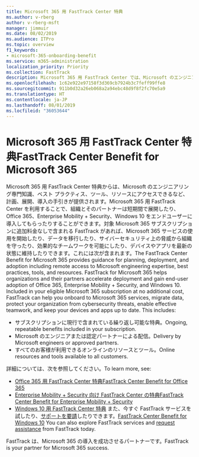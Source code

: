 ```yaml
---
title: Microsoft 365 用 FastTrack Center 特典
ms.author: v-rberg
author: v-rberg-msft
manager: jimmuir
ms.date: 08/02/2019
ms.audience: ITPro
ms.topic: overview
f1_keywords:
- microsoft-365-onboarding-benefit
ms.service: m365-administration
localization_priority: Priority
ms.collection: FastTrack
description: Microsoft 365 用 FastTrack Center では、Microsoft のエンジニアリング専門知識、ベスト プラクティス、ツール、リソースにアクセスできるなど、計画、展開、導入の手引きが提供されます。Microsoft 365 用 FastTrack Center を利用することで、組織とそのパートナーは短期間で展開したり、Office 365、Windows 10、Enterprise Mobility + Security をエンドユーザーに導入してもらったりすることができます。
ms.openlocfilehash: 1c62e922e97158f3d369cb7924b3c7feff99ffe8
ms.sourcegitcommit: 911b0d32a26eb068a2a94ebc48d9f8f2fc70e5a9
ms.translationtype: HT
ms.contentlocale: ja-JP
ms.lasthandoff: 08/01/2019
ms.locfileid: "36053644"
---
```

# <a name="fasttrack-center-benefit-for-microsoft-365"></a><span data-ttu-id="5def0-104">Microsoft 365 用 FastTrack Center 特典</span><span class="sxs-lookup"><span data-stu-id="5def0-104">FastTrack Center Benefit for Microsoft 365</span></span>

<span data-ttu-id="5def0-p102">Microsoft 365 用 FastTrack Center 特典からは、Microsoft のエンジニアリング専門知識、ベスト プラクティス、ツール、リソースにアクセスできるなど、計画、展開、導入の手引きが提供されます。Microsoft 365 用 FastTrack Center を利用することで、組織とそのパートナーは短期間で展開したり、Office 365、Enterprise Mobility + Security、Windows 10 をエンドユーザーに導入してもらったりすることができます。対象 Microsoft 365 サブスクリプションに追加料金なしで含まれる FastTrack があれば、Microsoft 365 サービスの使用を開始したり、データを移行したり、サイバーセキュリティ上の脅威から組織を守ったり、効果的なチームワークを可能にしたり、デバイスやアプリを最新の状態に維持したりできます。これには次が含まれます。</span><span class="sxs-lookup"><span data-stu-id="5def0-p102">The FastTrack Center Benefit for Microsoft 365 provides guidance for planning, deployment, and adoption including remote access to Microsoft engineering expertise, best practices, tools, and resources. FastTrack for Microsoft 365 helps organizations and their partners accelerate deployment and gain end-user adoption of Office 365, Enterprise Mobility + Security, and Windows 10. Included in your eligible Microsoft 365 subscription at no additional cost, FastTrack can help you onboard to Microsoft 365 services, migrate data, protect your organization from cybersecurity threats, enable effective teamwork, and keep your devices and apps up to date. This includes:</span></span>

- <span data-ttu-id="5def0-109">サブスクリプションに現行で含まれている繰り返し可能な特典。</span><span class="sxs-lookup"><span data-stu-id="5def0-109">Ongoing, repeatable benefits included in your subscription.</span></span>
- <span data-ttu-id="5def0-110">Microsoft のエンジニアまたは認定パートナーによる配信。</span><span class="sxs-lookup"><span data-stu-id="5def0-110">Delivery by Microsoft engineers or approved partners.</span></span>
- <span data-ttu-id="5def0-111">すべてのお客様が利用できるオンラインのリソースとツール。</span><span class="sxs-lookup"><span data-stu-id="5def0-111">Online resources and tools available to all customers.</span></span>
  
<span data-ttu-id="5def0-112">詳細については、次を参照してください。</span><span class="sxs-lookup"><span data-stu-id="5def0-112">To learn more, see:</span></span>

- [<span data-ttu-id="5def0-113">Office 365 用 FastTrack Center 特典</span><span class="sxs-lookup"><span data-stu-id="5def0-113">FastTrack Center Benefit for Office 365</span></span>](O365-fasttrack-benefit-for-office-365.md) 
- [<span data-ttu-id="5def0-114">Enterprise Mobility + Security 向け FastTrack Center の特典</span><span class="sxs-lookup"><span data-stu-id="5def0-114">FastTrack Center Benefit for Enterprise Mobility + Security</span></span>](EMS-fasttrack-benefit-for-EMS.md)
- <span data-ttu-id="5def0-115">[Windows 10 用 FastTrack Center 特典](Win-10-fasttrack-benefit-for-Windows-10.md) また、今すぐ FastTrack サービスを試したり、[サポートを要請](https://go.microsoft.com/fwlink/p/?LinkId=2003903)したりできます。</span><span class="sxs-lookup"><span data-stu-id="5def0-115">[FastTrack Center Benefit for Windows 10](Win-10-fasttrack-benefit-for-Windows-10.md) You can also explore FastTrack services and [request assistance](https://go.microsoft.com/fwlink/p/?LinkId=2003903) from FastTrack today.</span></span>

<span data-ttu-id="5def0-116">FastTrack は、Microsoft 365 の導入を成功させるパートナーです。</span><span class="sxs-lookup"><span data-stu-id="5def0-116">FastTrack is your partner for Microsoft 365 success.</span></span>
  
  

 